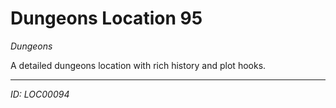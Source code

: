 # Dungeons Location 95

*Dungeons*

A detailed dungeons location with rich history and plot hooks.

---
*ID: LOC00094*